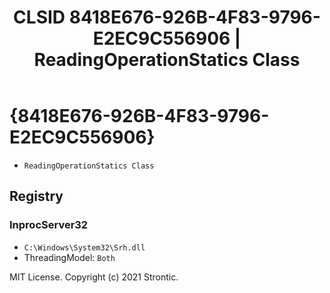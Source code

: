 ﻿---
title: "CLSID 8418E676-926B-4F83-9796-E2EC9C556906 | ReadingOperationStatics Class"
excerpt: What is COM-Object CLSID 8418E676-926B-4F83-9796-E2EC9C556906?
---

# {8418E676-926B-4F83-9796-E2EC9C556906}

* `ReadingOperationStatics Class`

## Registry


### InprocServer32

* `C:\Windows\System32\Srh.dll`
* ThreadingModel: `Both`

MIT License. Copyright (c) 2021 Strontic.



